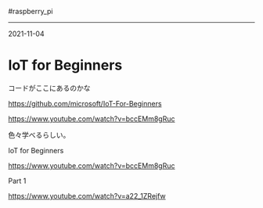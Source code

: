 #raspberry_pi 

---
2021-11-04

# IoT for Beginners

コードがここにあるのかな

https://github.com/microsoft/IoT-For-Beginners


https://www.youtube.com/watch?v=bccEMm8gRuc

色々学べるらしい。


IoT for Beginners

https://www.youtube.com/watch?v=bccEMm8gRuc

Part 1 

https://www.youtube.com/watch?v=a22_1ZRejfw

